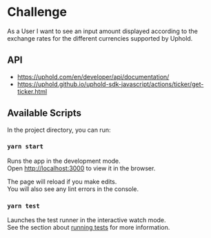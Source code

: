 # Challenge

As a​ User ​I want to see​ an input amount displayed according to the exchange rates for the
different currencies supported by Uphold.

## API
- https://uphold.com/en/developer/api/documentation/
- https://uphold.github.io/uphold-sdk-javascript/actions/ticker/get-ticker.html

## Available Scripts

In the project directory, you can run:

### `yarn start`

Runs the app in the development mode.<br />
Open [http://localhost:3000](http://localhost:3000) to view it in the browser.

The page will reload if you make edits.<br />
You will also see any lint errors in the console.

### `yarn test`

Launches the test runner in the interactive watch mode.<br />
See the section about [running tests](https://facebook.github.io/create-react-app/docs/running-tests) for more information.


